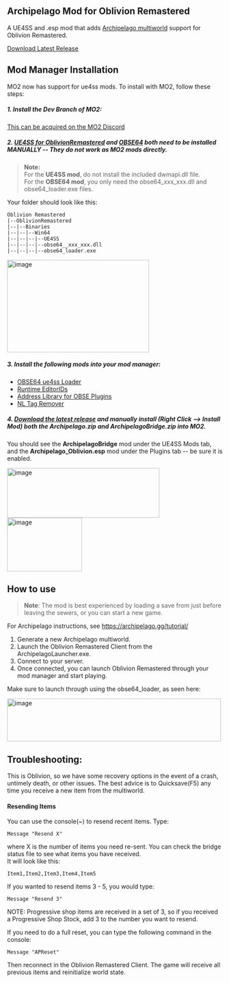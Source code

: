 ## Archipelago Mod for Oblivion Remastered

A UE4SS and .esp mod that adds [Archipelago multiworld](https://archipelago.gg/) support for Oblivion Remastered.

[Download Latest Release](https://github.com/POD-io/Oblivion-ArchipelagoMod/releases/latest)

## Mod Manager Installation

MO2 now has support for ue4ss mods. To install with MO2, follow these steps:

##### 1. Install the Dev Branch of MO2:
[This can be acquired on the MO2 Discord](https://discord.gg/Jjprnb5rDJ)

##### 2. [UE4SS for OblivionRemastered](https://www.nexusmods.com/oblivionremastered/mods/32) and [OBSE64](https://www.nexusmods.com/oblivionremastered/mods/282) both **need to be installed MANUALLY** -- They do not work as MO2 mods directly.

> **Note:**  
For the **UE4SS mod**, do not install the included dwmapi.dll file.  
For the **OBSE64 mod**, you only need the obse64_xxx_xxx.dll and obse64_loader.exe files.

Your folder should look like this:
```
Oblivion Remastered
|--OblivionRemastered
|--|--Binaries
|--|--|--Win64
|--|--|--|--UE4SS
|--|--|--|--obse64__xxx_xxx.dll
|--|--|--|--obse64_loader.exe
```

<img width="332" height="216" alt="image" src="https://github.com/user-attachments/assets/3c92122c-6725-4e32-97b7-29553064135d" />


##### 3. Install the following mods into your mod manager:  

- [OBSE64 ue4ss Loader](https://www.nexusmods.com/oblivionremastered/mods/3421)  
- [Runtime EditorIDs](https://www.nexusmods.com/oblivionremastered/mods/1331)  
- [Address Library for OBSE Plugins](https://www.nexusmods.com/oblivionremastered/mods/4475)  
- [NL Tag Remover](https://www.nexusmods.com/oblivionremastered/mods/473)

##### 4. [Download the latest release](https://github.com/POD-io/Oblivion-ArchipelagoMod/releases/latest) and manually install (Right Click --> Install Mod) both the Archipelago.zip and ArchipelagoBridge.zip into MO2.  
You should see the **ArchipelagoBridge** mod under the UE4SS Mods tab, and the **Archipelago_Oblivion.esp** mod under the Plugins tab -- be sure it is enabled.

<img width="356" height="116" alt="image" src="https://github.com/user-attachments/assets/f229fcb9-4488-4022-aba7-108b0d37feae" />
<img width="175" height="125" alt="image" src="https://github.com/user-attachments/assets/2ca5bb2c-17d6-4523-9234-ddbf1e86b21b" />

## How to use

> **Note**:
> The mod is best experienced by loading a save from just before leaving the sewers, or you can start a new game.

For Archipelago instructions, see https://archipelago.gg/tutorial/

1) Generate a new Archipelago multiworld.
2) Launch the Oblivion Remastered Client from the ArchipelagoLauncher.exe.
3) Connect to your server.
4) Once connected, you can launch Oblivion Remastered through your mod manager and start playing.

Make sure to launch through using the obse64_loader, as seen here:

<img width="500" height="100" alt="image" src="https://github.com/user-attachments/assets/4816d8c9-f41a-4bd5-a5a3-9094593fa712" />


## Troubleshooting: 

This is Oblivion, so we have some recovery options in the event of a crash, untimely death, or other issues.
The best advice is to Quicksave(F5) any time you receive a new item from the multiworld.

#### Resending Items

You can use the console(~) to resend recent items. Type:

```
Message "Resend X"
```
where X is the number of items you need re-sent.
You can check the bridge status file to see what items you have received.  
It will look like this:
```
Item1,Item2,Item3,Item4,Item5
```
If you wanted to resend items 3 - 5, you would type:
```
Message "Resend 3"
```
NOTE: Progressive shop items are received in a set of 3, so if you received a Progressive Shop Stock, add 3 to the number you want to resend.

If you need to do a full reset, you can type the following command in the console:

```
Message "APReset"
```

Then reconnect in the Oblivion Remastered Client. The game will receive all previous items and reinitialize world state.
